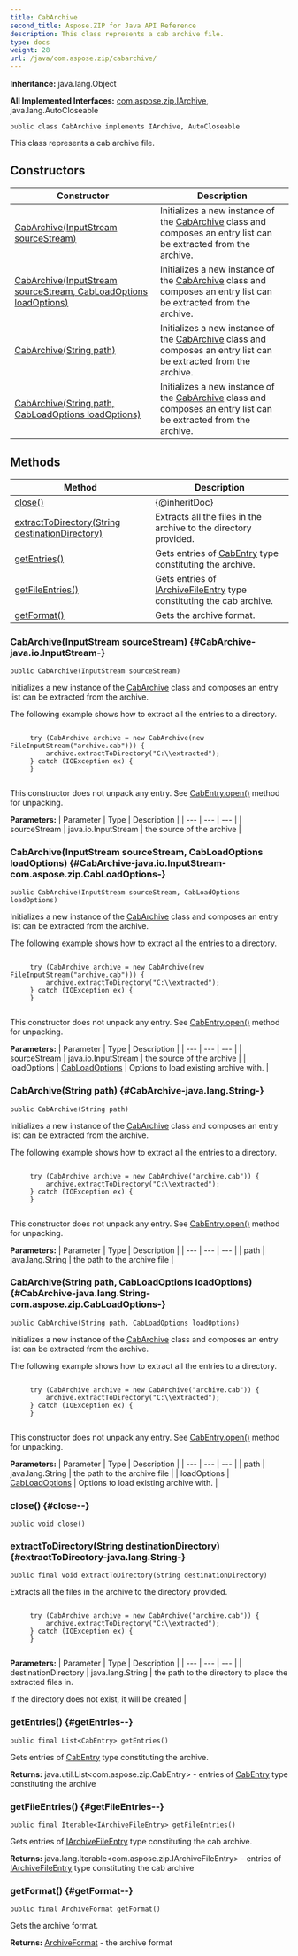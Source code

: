 ```yaml
---
title: CabArchive
second_title: Aspose.ZIP for Java API Reference
description: This class represents a cab archive file.
type: docs
weight: 28
url: /java/com.aspose.zip/cabarchive/
---
```


**Inheritance:**
java.lang.Object

**All Implemented Interfaces:**
[com.aspose.zip.IArchive](../../com.aspose.zip/iarchive), java.lang.AutoCloseable
```
public class CabArchive implements IArchive, AutoCloseable
```

This class represents a cab archive file.
## Constructors

| Constructor | Description |
| --- | --- |
| [CabArchive(InputStream sourceStream)](#CabArchive-java.io.InputStream-) | Initializes a new instance of the [CabArchive](../../com.aspose.zip/cabarchive) class and composes an entry list can be extracted from the archive. |
| [CabArchive(InputStream sourceStream, CabLoadOptions loadOptions)](#CabArchive-java.io.InputStream-com.aspose.zip.CabLoadOptions-) | Initializes a new instance of the [CabArchive](../../com.aspose.zip/cabarchive) class and composes an entry list can be extracted from the archive. |
| [CabArchive(String path)](#CabArchive-java.lang.String-) | Initializes a new instance of the [CabArchive](../../com.aspose.zip/cabarchive) class and composes an entry list can be extracted from the archive. |
| [CabArchive(String path, CabLoadOptions loadOptions)](#CabArchive-java.lang.String-com.aspose.zip.CabLoadOptions-) | Initializes a new instance of the [CabArchive](../../com.aspose.zip/cabarchive) class and composes an entry list can be extracted from the archive. |
## Methods

| Method | Description |
| --- | --- |
| [close()](#close--) | \{@inheritDoc\} |
| [extractToDirectory(String destinationDirectory)](#extractToDirectory-java.lang.String-) | Extracts all the files in the archive to the directory provided. |
| [getEntries()](#getEntries--) | Gets entries of [CabEntry](../../com.aspose.zip/cabentry) type constituting the archive. |
| [getFileEntries()](#getFileEntries--) | Gets entries of [IArchiveFileEntry](../../com.aspose.zip/iarchivefileentry) type constituting the cab archive. |
| [getFormat()](#getFormat--) | Gets the archive format. |
### CabArchive(InputStream sourceStream) {#CabArchive-java.io.InputStream-}
```
public CabArchive(InputStream sourceStream)
```


Initializes a new instance of the [CabArchive](../../com.aspose.zip/cabarchive) class and composes an entry list can be extracted from the archive.

The following example shows how to extract all the entries to a directory.

```

     try (CabArchive archive = new CabArchive(new FileInputStream("archive.cab"))) {
         archive.extractToDirectory("C:\\extracted");
     } catch (IOException ex) {
     }
 
```

This constructor does not unpack any entry. See [CabEntry.open()](../../com.aspose.zip/cabentry\#open--) method for unpacking.

**Parameters:**
| Parameter | Type | Description |
| --- | --- | --- |
| sourceStream | java.io.InputStream | the source of the archive |

### CabArchive(InputStream sourceStream, CabLoadOptions loadOptions) {#CabArchive-java.io.InputStream-com.aspose.zip.CabLoadOptions-}
```
public CabArchive(InputStream sourceStream, CabLoadOptions loadOptions)
```


Initializes a new instance of the [CabArchive](../../com.aspose.zip/cabarchive) class and composes an entry list can be extracted from the archive.

The following example shows how to extract all the entries to a directory.

```

     try (CabArchive archive = new CabArchive(new FileInputStream("archive.cab"))) {
         archive.extractToDirectory("C:\\extracted");
     } catch (IOException ex) {
     }
 
```

This constructor does not unpack any entry. See [CabEntry.open()](../../com.aspose.zip/cabentry\#open--) method for unpacking.

**Parameters:**
| Parameter | Type | Description |
| --- | --- | --- |
| sourceStream | java.io.InputStream | the source of the archive |
| loadOptions | [CabLoadOptions](../../com.aspose.zip/cabloadoptions) | Options to load existing archive with. |

### CabArchive(String path) {#CabArchive-java.lang.String-}
```
public CabArchive(String path)
```


Initializes a new instance of the [CabArchive](../../com.aspose.zip/cabarchive) class and composes an entry list can be extracted from the archive.

The following example shows how to extract all the entries to a directory.

```

     try (CabArchive archive = new CabArchive("archive.cab")) {
         archive.extractToDirectory("C:\\extracted");
     } catch (IOException ex) {
     }
 
```

This constructor does not unpack any entry. See [CabEntry.open()](../../com.aspose.zip/cabentry\#open--) method for unpacking.

**Parameters:**
| Parameter | Type | Description |
| --- | --- | --- |
| path | java.lang.String | the path to the archive file |

### CabArchive(String path, CabLoadOptions loadOptions) {#CabArchive-java.lang.String-com.aspose.zip.CabLoadOptions-}
```
public CabArchive(String path, CabLoadOptions loadOptions)
```


Initializes a new instance of the [CabArchive](../../com.aspose.zip/cabarchive) class and composes an entry list can be extracted from the archive.

The following example shows how to extract all the entries to a directory.

```

     try (CabArchive archive = new CabArchive("archive.cab")) {
         archive.extractToDirectory("C:\\extracted");
     } catch (IOException ex) {
     }
 
```

This constructor does not unpack any entry. See [CabEntry.open()](../../com.aspose.zip/cabentry\#open--) method for unpacking.

**Parameters:**
| Parameter | Type | Description |
| --- | --- | --- |
| path | java.lang.String | the path to the archive file |
| loadOptions | [CabLoadOptions](../../com.aspose.zip/cabloadoptions) | Options to load existing archive with. |

### close() {#close--}
```
public void close()
```




### extractToDirectory(String destinationDirectory) {#extractToDirectory-java.lang.String-}
```
public final void extractToDirectory(String destinationDirectory)
```


Extracts all the files in the archive to the directory provided.

```

     try (CabArchive archive = new CabArchive("archive.cab")) {
         archive.extractToDirectory("C:\\extracted");
     } catch (IOException ex) {
     }
 
```



**Parameters:**
| Parameter | Type | Description |
| --- | --- | --- |
| destinationDirectory | java.lang.String | the path to the directory to place the extracted files in.

If the directory does not exist, it will be created |

### getEntries() {#getEntries--}
```
public final List<CabEntry> getEntries()
```


Gets entries of [CabEntry](../../com.aspose.zip/cabentry) type constituting the archive.

**Returns:**
java.util.List&lt;com.aspose.zip.CabEntry&gt; - entries of [CabEntry](../../com.aspose.zip/cabentry) type constituting the archive
### getFileEntries() {#getFileEntries--}
```
public final Iterable<IArchiveFileEntry> getFileEntries()
```


Gets entries of [IArchiveFileEntry](../../com.aspose.zip/iarchivefileentry) type constituting the cab archive.

**Returns:**
java.lang.Iterable&lt;com.aspose.zip.IArchiveFileEntry&gt; - entries of [IArchiveFileEntry](../../com.aspose.zip/iarchivefileentry) type constituting the cab archive
### getFormat() {#getFormat--}
```
public final ArchiveFormat getFormat()
```


Gets the archive format.

**Returns:**
[ArchiveFormat](../../com.aspose.zip/archiveformat) - the archive format
